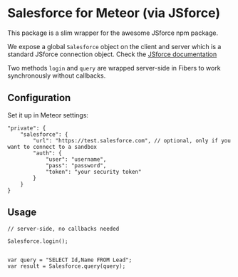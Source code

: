 # Salesforce for Meteor (via JSforce)

This package is a slim wrapper for the awesome JSforce npm package.

We expose a global `Salesforce` object on the client and server which is a standard JSforce connection object.
Check the [JSforce documentation](https://jsforce.github.io/document/#query)

Two methods `login` and `query` are wrapped server-side in Fibers to work synchronously without callbacks.

## Configuration

Set it up in Meteor settings:

    "private": {
        "salesforce": {
            "url": "https://test.salesforce.com", // optional, only if you want to connect to a sandbox
            "auth": {
                "user": "username",
                "pass": "password",
                "token": "your security token"
            }
        }
    }

## Usage
    // server-side, no callbacks needed

    Salesforce.login();


    var query = "SELECT Id,Name FROM Lead";
    var result = Salesforce.query(query);


